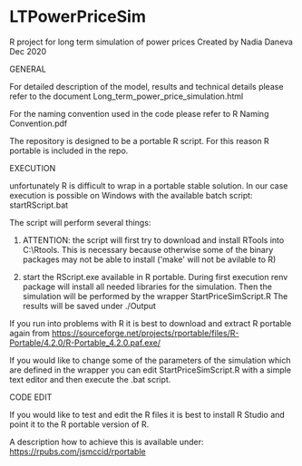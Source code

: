 # LTPowerPriceSim
R project for long term simulation of power prices
Created by Nadia Daneva
Dec 2020


GENERAL

For detailed description of the model, results and technical details please refer to
the document Long_term_power_price_simulation.html

For the naming convention used in the code please refer to R Naming Convention.pdf

The repository is designed to be a portable R script. For this reason R portable is 
included in the repo. 


EXECUTION

unfortunately R is difficult to wrap in a portable stable solution.
In our case execution is possible on Windows with the available batch script:
startRScript.bat

The script will perform several things:
1. ATTENTION: the script will first try to download and install RTools into C:\Rtools. This is necessary
because otherwise some of the binary packages may not be able to install ('make' will not be avilable to R)

2. start the RScript.exe available in R portable. During first execution
renv package will install all needed libraries for the simulation. Then the simulation will be
performed by the wrapper StartPriceSimScript.R
The results will be saved under ./Output

If you run into problems with R it is best to download and extract R portable again
from https://sourceforge.net/projects/rportable/files/R-Portable/4.2.0/R-Portable_4.2.0.paf.exe/

If you would like to change some of the parameters of the simulation which are defined in the wrapper
you can edit StartPriceSimScript.R with a simple text editor and then execute the .bat script.


CODE EDIT

If you would like to test and edit the R files it is best to install R Studio and point it to the 
R portable version of R. 

A description how to achieve this is available under:
https://rpubs.com/jsmccid/rportable


